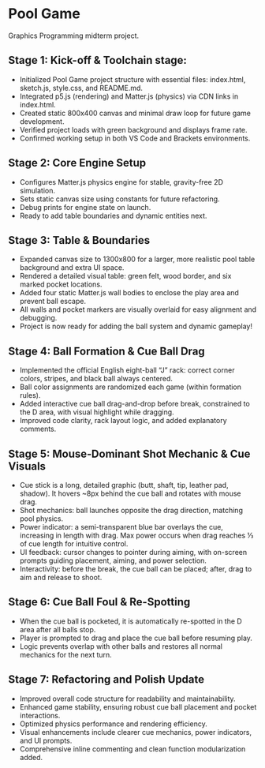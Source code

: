 # Pool Game
Graphics Programming midterm project.

## Stage 1: Kick-off & Toolchain stage:

- Initialized Pool Game project structure with essential files: index.html, sketch.js, style.css, and README.md.
- Integrated p5.js (rendering) and Matter.js (physics) via CDN links in index.html.
- Created static 800x400 canvas and minimal draw loop for future game development.
- Verified project loads with green background and displays frame rate.
- Confirmed working setup in both VS Code and Brackets environments.

## Stage 2: Core Engine Setup

- Configures Matter.js physics engine for stable, gravity-free 2D simulation.
- Sets static canvas size using constants for future refactoring.
- Debug prints for engine state on launch.
- Ready to add table boundaries and dynamic entities next.

## Stage 3: Table & Boundaries

- Expanded canvas size to 1300x800 for a larger, more realistic pool table background and extra UI space.
- Rendered a detailed visual table: green felt, wood border, and six marked pocket locations.
- Added four static Matter.js wall bodies to enclose the play area and prevent ball escape.
- All walls and pocket markers are visually overlaid for easy alignment and debugging.
- Project is now ready for adding the ball system and dynamic gameplay!

## Stage 4: Ball Formation & Cue Ball Drag

- Implemented the official English eight-ball “J” rack: correct corner colors, stripes, and black ball always centered.
- Ball color assignments are randomized each game (within formation rules).
- Added interactive cue ball drag-and-drop before break, constrained to the D area, with visual highlight while dragging.
- Improved code clarity, rack layout logic, and added explanatory comments.

## Stage 5: Mouse‑Dominant Shot Mechanic & Cue Visuals

- Cue stick is a long, detailed graphic (butt, shaft, tip, leather pad, shadow). It hovers ~8px behind the cue ball and rotates with mouse drag.
- Shot mechanics: ball launches opposite the drag direction, matching pool physics.
- Power indicator: a semi-transparent blue bar overlays the cue, increasing in length with drag. Max power occurs when drag reaches ⅓ of cue length for intuitive control.
- UI feedback: cursor changes to pointer during aiming, with on-screen prompts guiding placement, aiming, and power selection.
- Interactivity: before the break, the cue ball can be placed; after, drag to aim and release to shoot.

## Stage 6: Cue Ball Foul & Re-Spotting

- When the cue ball is pocketed, it is automatically re-spotted in the D area after all balls stop.
- Player is prompted to drag and place the cue ball before resuming play.
- Logic prevents overlap with other balls and restores all normal mechanics for the next turn.

## Stage 7: Refactoring and Polish Update

- Improved overall code structure for readability and maintainability.
- Enhanced game stability, ensuring robust cue ball placement and pocket interactions.
- Optimized physics performance and rendering efficiency.
- Visual enhancements include clearer cue mechanics, power indicators, and UI prompts.
- Comprehensive inline commenting and clean function modularization added.